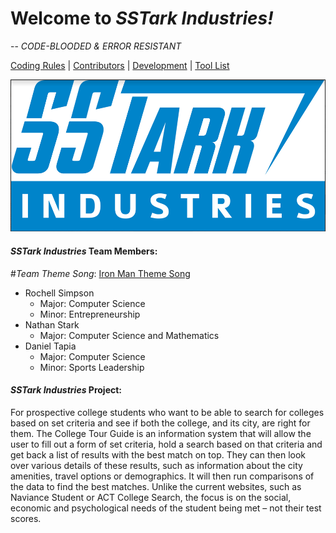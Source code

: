 Welcome to ***SSTark Industries!***
===================================
-- *CODE-BLOODED & ERROR RESISTANT*

[Coding Rules](CodingRules.md) | [Contributors](contributors.md) | [Development](Development.md) | [Tool List](ToolList.md)

![alt text](Images/SST_Logo.PNG)


#### ***SSTark Industries*** Team Members:
#*Team Theme Song*: [Iron Man Theme Song](https://www.youtube.com/watch?v=n5riyajbsq0)

+ Rochell Simpson
    + Major: Computer Science
    + Minor: Entrepreneurship
+ Nathan Stark
    + Major: Computer Science and Mathematics
+ Daniel Tapia
    + Major: Computer Science
    + Minor: Sports Leadership

#### ***SSTark Industries*** Project:
For prospective college students who want to be able to search for colleges based on set criteria and see if both the college, and its city, are right for them. The College Tour Guide is an information system that will allow the user to fill out a form of set criteria, hold a search based on that criteria and get back a list of results with the best match on top. They can then look over various details of these results, such as information about the city amenities, travel options or demographics. It will then run comparisons of the data to find the best matches. Unlike the current websites, such as Naviance Student or ACT College Search, the focus is on the social, economic and psychological needs of the student being met – not their test scores.


